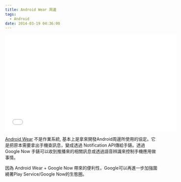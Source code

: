 ```yaml
---
title: Android Wear 周邊
tags:
  - Android
date: 2014-03-19 04:36:00
---
```


<iframe allowfullscreen="" frameborder="0" height="315" src="//www.youtube.com/embed/1dQf0sANoDw" width="560"></iframe>

[Android Wear](http://developer.android.com/wear/index.html) 不是作業系統, 基本上是拿來開發Android周邊所使用的協定。它是把原本需要拿出手機查訊息，變成透過 Notification API傳給手錶。透過 Google Now 手錶可以收到推播來的相關訊息或透過語音辨識來控制手機應用做事情。

因為 Android Wear + Google Now 帶來的便利性，Google可以再進一步加強圍繞著Play Service/Google Now的生態圈。
